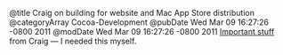 @title Craig on building for website and Mac App Store distribution
@categoryArray Cocoa-Development
@pubDate Wed Mar 09 16:27:26 -0800 2011
@modDate Wed Mar 09 16:27:26 -0800 2011
<a href="http://furbo.org/2011/03/09/mac-app-store-guide/">Important stuff</a> from Craig — I needed this myself.
